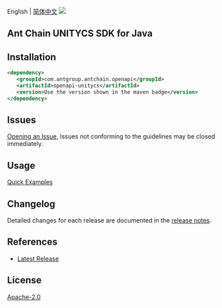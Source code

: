 English | [简体中文](README-CN.md)
![](https://aliyunsdk-pages.alicdn.com/icons/AlibabaCloud.svg)

## Ant Chain UNITYCS SDK for Java

## Installation

```xml
<dependency>
   <groupId>com.antgroup.antchain.openapi</groupId>
   <artifactId>openapi-unitycs</artifactId>
   <version>Use the version shown in the maven badge</version>
</dependency>
```

## Issues
[Opening an Issue](https://github.com/alipay/antchain-openapi-prod-sdk/issues/new), Issues not conforming to the guidelines may be closed immediately.

## Usage
[Quick Examples](https://github.com/alipay/antchain-openapi-prod-sdk/blob/master/docs/0-Examples-EN.md#quick-examples)

## Changelog
Detailed changes for each release are documented in the [release notes](./ChangeLog.txt).

## References
* [Latest Release](https://github.com/alipay/antchain-openapi-prod-sdk/)

## License
[Apache-2.0](http://www.apache.org/licenses/LICENSE-2.0)
